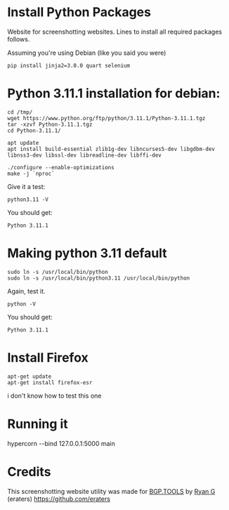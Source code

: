 # Install Python Packages
Website for screenshotting websites. Lines to install all required packages follows.

Assuming you're using Debian (like you said you were)
```
pip install jinja2=3.0.0 quart selenium
```

# Python 3.11.1 installation for debian:
```
cd /tmp/
wget https://www.python.org/ftp/python/3.11.1/Python-3.11.1.tgz
tar -xzvf Python-3.11.1.tgz
cd Python-3.11.1/

apt update
apt install build-essential zlib1g-dev libncurses5-dev libgdbm-dev libnss3-dev libssl-dev libreadline-dev libffi-dev

./configure --enable-optimizations
make -j `nproc`
```
Give it a test:
```
python3.11 -V
```
You should get:
```
Python 3.11.1
```

# Making python 3.11 default
```
sudo ln -s /usr/local/bin/python
sudo ln -s /usr/local/bin/python3.11 /usr/local/bin/python
```
Again, test it.
```
python -V
```
You should get:
```
Python 3.11.1
```

# Install Firefox
```
apt-get update
apt-get install firefox-esr
```

i don't know how to test this one

# Running it
hypercorn --bind 127.0.0.1:5000 main

# Credits

This screenshotting website utility was made for [BGP.TOOLS](https://bgp.tools) by [Ryan G](https://erate.rs) (eraters) https://github.com/eraters